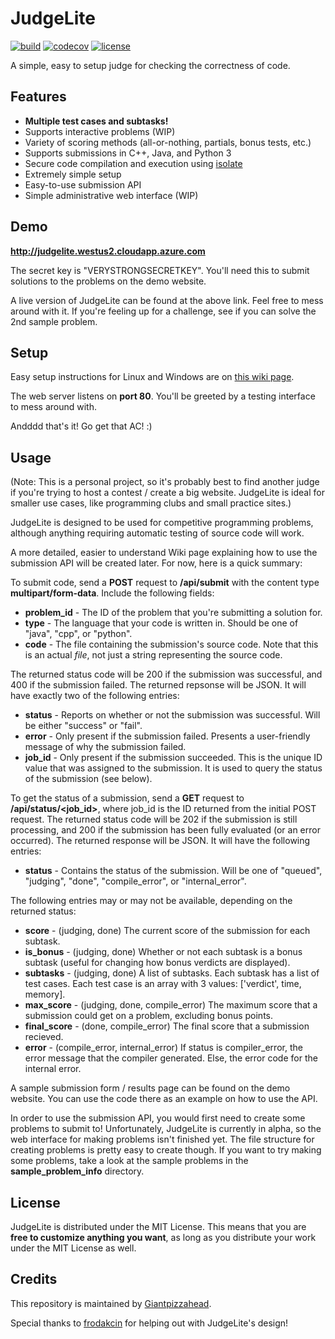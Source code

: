 # JudgeLite

<a href="https://github.com/Giantpizzahead/judgelite/actions?query=workflow%3Abuild"><img alt="build" src="https://github.com/Giantpizzahead/judgelite/workflows/build/badge.svg" /></a>
<a href="https://codecov.io/gh/Giantpizzahead/judgelite"><img alt="codecov" src="https://codecov.io/gh/Giantpizzahead/judgelite/branch/master/graph/badge.svg" /></a>
<a href="https://github.com/Giantpizzahead/judgelite/.github/LICENSE"><img alt="license" src="https://img.shields.io/github/license/giantpizzahead/judgelite" /></a>

A simple, easy to setup judge for checking the correctness of code.

## Features

* **Multiple test cases and subtasks!**
* Supports interactive problems (WIP)
* Variety of scoring methods (all-or-nothing, partials, bonus tests, etc.)
* Supports submissions in C++, Java, and Python 3
* Secure code compilation and execution using <a href="https://github.com/ioi/isolate">isolate</a>
* Extremely simple setup
* Easy-to-use submission API
* Simple administrative web interface (WIP)

## Demo

**http://judgelite.westus2.cloudapp.azure.com**

The secret key is "VERYSTRONGSECRETKEY". You'll need this to submit solutions to the problems on the demo website.

A live version of JudgeLite can be found at the above link. Feel free to mess around with it. If you're feeling up for a challenge, see if you can solve the 2nd sample problem.

## Setup

Easy setup instructions for Linux and Windows are on <a href="https://github.com/Giantpizzahead/judgelite/wiki/Setup-Instructions">this wiki page</a>.

The web server listens on **port 80**. You'll be greeted by a testing interface to mess around with.

Andddd that's it! Go get that AC! :)

## Usage

(Note: This is a personal project, so it's probably best to find another judge if you're trying to host a contest / create a big website. JudgeLite is ideal for smaller use cases, like programming clubs and small practice sites.)

JudgeLite is designed to be used for competitive programming problems, although anything requiring automatic testing of source code will work.

A more detailed, easier to understand Wiki page explaining how to use the submission API will be created later. For now, here is a quick summary:

To submit code, send a **POST** request to **/api/submit** with the content type **multipart/form-data**. Include the following fields:

* **problem_id** - The ID of the problem that you're submitting a solution for.
* **type** - The language that your code is written in. Should be one of "java", "cpp", or "python".
* **code** - The file containing the submission's source code. Note that this is an actual *file*, not just a string representing the source code.

The returned status code will be 200 if the submission was successful, and 400 if the submission failed. The returned repsonse will be JSON. It will have exactly two of the following entries:

* **status** - Reports on whether or not the submission was successful. Will be either "success" or "fail".
* **error** - Only present if the submission failed. Presents a user-friendly message of why the submission failed.
* **job_id** - Only present if the submission succeeded. This is the unique ID value that was assigned to the submission. It is used to query the status of the submission (see below).

To get the status of a submission, send a **GET** request to **/api/status/<job_id>**, where job_id is the ID returned from the initial POST request. The returned status code will be 202 if the submission is still processing, and 200 if the submission has been fully evaluated (or an error occurred). The returned response will be JSON. It will have the following entries:

* **status** - Contains the status of the submission. Will be one of "queued", "judging", "done", "compile_error", or "internal_error".

The following entries may or may not be available, depending on the returned status:

* **score** - (judging, done) The current score of the submission for each subtask.
* **is_bonus** - (judging, done) Whether or not each subtask is a bonus subtask (useful for changing how bonus verdicts are displayed).
* **subtasks** - (judging, done) A list of subtasks. Each subtask has a list of test cases. Each test case is an array with 3 values: ['verdict', time, memory].
* **max_score** - (judging, done, compile_error) The maximum score that a submission could get on a problem, excluding bonus points.
* **final_score** - (done, compile_error) The final score that a submission recieved.
* **error** - (compile_error, internal_error) If status is compiler_error, the error message that the compiler generated. Else, the error code for the internal error.

A sample submission form / results page can be found on the demo website. You can use the code there as an example on how to use the API.

In order to use the submission API, you would first need to create some problems to submit to! Unfortunately, JudgeLite is currently in alpha, so the web interface for making problems isn't finished yet. The file structure for creating problems is pretty easy to create though. If you want to try making some problems, take a look at the sample problems in the **sample_problem_info** directory.

## License

JudgeLite is distributed under the MIT License. This means that you are **free to customize anything you want**, as long as you distribute your work under the MIT License as well.

## Credits

This repository is maintained by <a href="https://github.com/Giantpizzahead">Giantpizzahead</a>.

Special thanks to <a href="https://github.com/frodakcin">frodakcin</a> for helping out with JudgeLite's design!
